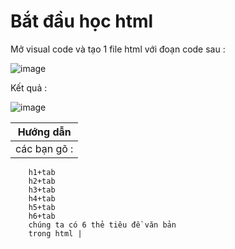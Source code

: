 # Bắt đầu học html 
Mở visual code và tạo 1 file html với đoạn code sau :  

![image](https://user-images.githubusercontent.com/6966136/162578504-afd56da7-a7da-4a01-a4a2-eacc84b1640b.png)

Kết quả :  

![image](https://user-images.githubusercontent.com/6966136/162578520-247fd5af-0425-4b76-b528-a3923d1e7b4d.png)

| Hướng dẫn      | 
| ----------- |
| các bạn gõ :
        h1+tab
        h2+tab
        h3+tab
        h4+tab
        h5+tab
        h6+tab
        chúng ta có 6 thẻ tiêu đề văn bản
        trong html |
